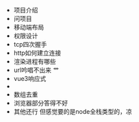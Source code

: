 - 项目介绍
- 问项目
- 移动端布局
- 权限设计
- tcp四次握手
- http如何建立连接
- 渲染进程有哪些
- url吟唱不出来 艹
- vue3响应式
-
- 数组去重
- 浏览器部分答得不好
- 其他还行 但感觉要的是node全栈类型的，凉